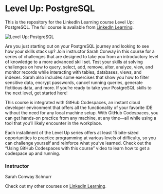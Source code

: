 # Level Up: PostgreSQL
This is the repository for the LinkedIn Learning course Level Up: PostgreSQL. The full course is available from [LinkedIn Learning][lil-course-url].

![Level Up: PostgreSQL][lil-thumbnail-url] 

Are you just starting out on your PostgreSQL journey and looking to see how your skills stack up? Join instructor Sarah Conway in this course for a series of challenges that are designed to take you from an introductory level of knowledge to a more advanced skill set. Test your skills at solving challenges on how to query, select, add, remove, alter, analyze, view, and monitor records while interacting with tables, databases, views, and indexes. Sarah also includes some exercises that show you how to filter sensitive data, encrypt passwords, cancel running queries, generate fictitious data, and more. If you’re ready to take your PostgreSQL skills to the next level, get started here!


 
This course is integrated with GitHub Codespaces, an instant cloud developer environment that offers all the functionality of your favorite IDE without the need for any local machine setup. With GitHub Codespaces, you can get hands-on practice from any machine, at any time—all while using a tool that you’ll likely encounter in the workplace.



Each installment of the Level Up series offers at least 15 bite-sized opportunities to practice programming at various levels of difficulty, so you can challenge yourself and reinforce what you’ve learned. Check out the “Using GitHub Codespaces with this course” video to learn how to get a codespace up and running.


### Instructor

Sarah Conway Schnurr 
                            


                            

Check out my other courses on [LinkedIn Learning](https://www.linkedin.com/learning/instructors/sarah-conway-schnurr).

[lil-course-url]: https://www.linkedin.com/learning/level-up-postgresql?dApp=59033956&leis=LAA
[lil-thumbnail-url]: https://media.licdn.com/dms/image/D560DAQH5I9acr73Xbg/learning-public-crop_675_1200/0/1696366440704?e=2147483647&v=beta&t=-tlepoi2im9spk9nlAA1hJuP5-t878FZ0mPHew32Nls
